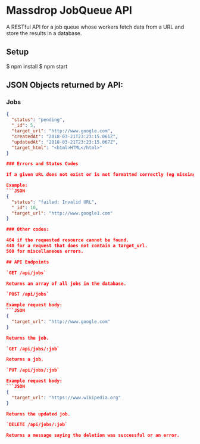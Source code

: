 # Massdrop JobQueue API

A RESTful API for a job queue whose workers fetch data from a URL and store the results in a database.

## Setup
  $ npm install
  $ npm start
  
## JSON Objects returned by API:

### Jobs

```JSON
{
  "status": "pending",
  "_id": 5,
  "target_url": "http://www.google.com",
  "createdAt": "2018-03-21T23:23:15.061Z",
  "updatedAt": "2018-03-21T23:23:15.067Z",
  "target_html": "<html>HTML</html>"
}

### Errors and Status Codes

If a given URL does not exist or is not formatted correctly (eg missing http://), the returned job's status will show as 'failed.'

Example:
```JSON
{
  "status": "failed: Invalid URL",
  "_id": 10,
  "target_url": "http://www.google1.com"
}

### Other codes:

404 if the requested resource cannot be found.
440 for a request that does not contain a target_url.
500 for miscellaneous errors.

## API Endpoints

`GET /api/jobs`

Returns an array of all jobs in the database.

`POST /api/jobs`

Example request body:
```JSON
{
  "target_url": "http://www.google.com"
}

Returns the job.

`GET /api/jobs/:job`

Returns a job.

`PUT /api/jobs/:job`

Example request body:
```JSON
{
  "target_url": "https://www.wikipedia.org"
}

Returns the updated job.

`DELETE /api/jobs/:job`

Returns a message saying the deletion was successful or an error.
